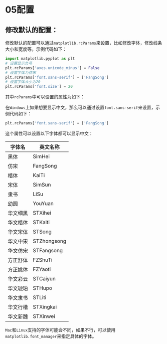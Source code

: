 # 05配置

## 修改默认的配置：

修改默认的配置可以通过`matplotlib.rcParams`来设置，比如修改字体，修改线条大小和宽度等。示例代码如下：

```python
import matplotlib.pyplot as plt
# 设置显示负号
plt.rcParams['axes.unicode_minus'] = False
# 设置字体为仿宋
plt.rcParams['font.sans-serif'] = ['FangSong']
# 设置字体大小为20
plt.rcParams['font.size'] = 20
```

其中`rcParams`中可以设置的属性为如下：

在`Windows`上如果想要显示中文，那么可以通过设置`font.sans-serif`来设置，示例代码如下：

```python
plt.rcParams['font.sans-serif'] = ['FangSong']
```

这个属性可以设置以下字体都可以显示中文：

| 字体名   | 英文名称    |
| -------- | ----------- |
| 黑体     | SimHei      |
| 仿宋     | FangSong    |
| 楷体     | KaiTi       |
| 宋体     | SimSun      |
| 隶书     | LiSu        |
| 幼圆     | YouYuan     |
| 华文细黑 | STXihei     |
| 华文楷体 | STKaiti     |
| 华文宋体 | STSong      |
| 华文中宋 | STZhongsong |
| 华文仿宋 | STFangsong  |
| 方正舒体 | FZShuTi     |
| 方正姚体 | FZYaoti     |
| 华文彩云 | STCaiyun    |
| 华文琥珀 | STHupo      |
| 华文隶书 | STLiti      |
| 华文行楷 | STXingkai   |
| 华文新魏 | STXinwei    |

`Mac`和`Linux`支持的字体可能会不同，如果不行，可以使用`matplotlib.font_manager`来指定具体的字体。